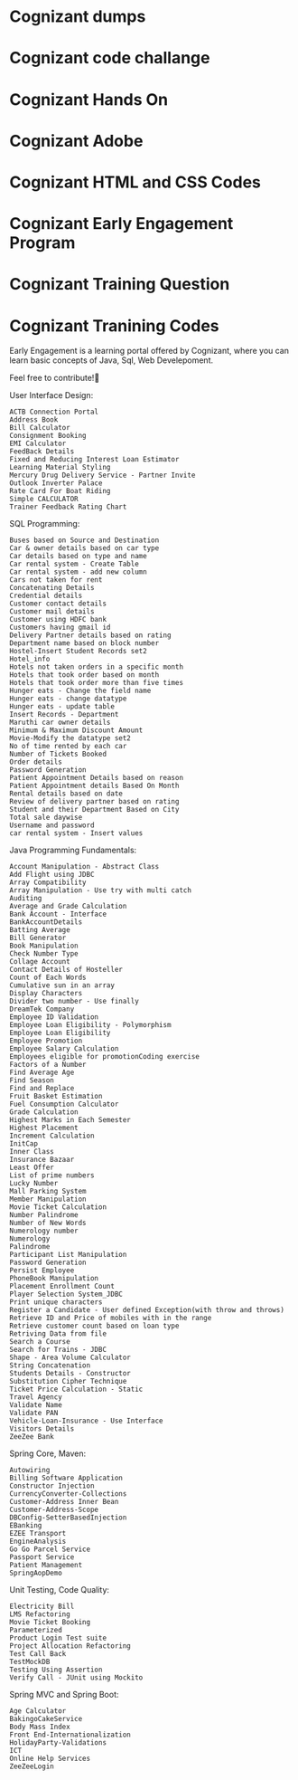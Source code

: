 # Cognizant dumps
# Cognizant code challange
# Cognizant Hands On
# Cognizant Adobe
# Cognizant HTML and CSS Codes
# Cognizant Early Engagement Program
# Cognizant Training Question
# Cognizant Tranining Codes

Early Engagement is a learning portal offered by Cognizant, where you can learn basic concepts of Java, Sql, Web Develepoment.

Feel free to contribute!🖤

User Interface Design:

    ACTB Connection Portal
    Address Book
    Bill Calculator
    Consignment Booking
    EMI Calculator
    FeedBack Details
    Fixed and Reducing Interest Loan Estimator
    Learning Material Styling
    Mercury Drug Delivery Service - Partner Invite
    Outlook Inverter Palace
    Rate Card For Boat Riding
    Simple CALCULATOR
    Trainer Feedback Rating Chart

SQL Programming:

    Buses based on Source and Destination
    Car & owner details based on car type
    Car details based on type and name
    Car rental system - Create Table
    Car rental system - add new column
    Cars not taken for rent
    Concatenating Details
    Credential details
    Customer contact details
    Customer mail details
    Customer using HDFC bank
    Customers having gmail id
    Delivery Partner details based on rating
    Department name based on block number
    Hostel-Insert Student Records set2
    Hotel_info
    Hotels not taken orders in a specific month
    Hotels that took order based on month
    Hotels that took order more than five times
    Hunger eats - Change the field name
    Hunger eats - change datatype
    Hunger eats - update table
    Insert Records - Department
    Maruthi car owner details
    Minimum & Maximum Discount Amount
    Movie-Modify the datatype set2
    No of time rented by each car
    Number of Tickets Booked
    Order details
    Password Generation
    Patient Appointment Details based on reason
    Patient Appointment details Based On Month
    Rental details based on date
    Review of delivery partner based on rating
    Student and their Department Based on City
    Total sale daywise
    Username and password
    car rental system - Insert values

Java Programming Fundamentals:

    Account Manipulation - Abstract Class
    Add Flight using JDBC
    Array Compatibility
    Array Manipulation - Use try with multi catch
    Auditing
    Average and Grade Calculation
    Bank Account - Interface
    BankAccountDetails
    Batting Average
    Bill Generator
    Book Manipulation
    Check Number Type
    Collage Account
    Contact Details of Hosteller
    Count of Each Words
    Cumulative sun in an array
    Display Characters
    Divider two number - Use finally
    DreamTek Company
    Employee ID Validation
    Employee Loan Eligibility - Polymorphism
    Employee Loan Eligibility
    Employee Promotion
    Employee Salary Calculation
    Employees eligible for promotionCoding exercise
    Factors of a Number
    Find Average Age
    Find Season
    Find and Replace
    Fruit Basket Estimation
    Fuel Consumption Calculator
    Grade Calculation
    Highest Marks in Each Semester
    Highest Placement
    Increment Calculation
    InitCap
    Inner Class
    Insurance Bazaar
    Least Offer
    List of prime numbers
    Lucky Number
    Mall Parking System
    Member Manipulation
    Movie Ticket Calculation
    Number Palindrome
    Number of New Words
    Numerology number
    Numerology
    Palindrome
    Participant List Manipulation
    Password Generation
    Persist Employee
    PhoneBook Manipulation
    Placement Enrollment Count
    Player Selection System_JDBC
    Print unique characters
    Register a Candidate - User defined Exception(with throw and throws)
    Retrieve ID and Price of mobiles with in the range
    Retrieve customer count based on loan type
    Retriving Data from file
    Search a Course
    Search for Trains - JDBC
    Shape - Area Volume Calculator
    String Concatenation
    Students Details - Constructor
    Substitution Cipher Technique
    Ticket Price Calculation - Static
    Travel Agency
    Validate Name
    Validate PAN
    Vehicle-Loan-Insurance - Use Interface
    Visitors Details
    ZeeZee Bank

Spring Core, Maven:

    Autowiring
    Billing Software Application
    Constructor Injection
    CurrencyConverter-Collections
    Customer-Address Inner Bean
    Customer-Address-Scope
    DBConfig-SetterBasedInjection
    EBanking
    EZEE Transport
    EngineAnalysis
    Go Go Parcel Service
    Passport Service
    Patient Management
    SpringAopDemo

Unit Testing, Code Quality:

    Electricity Bill
    LMS Refactoring
    Movie Ticket Booking
    Parameterized
    Product Login Test suite
    Project Allocation Refactoring
    Test Call Back
    TestMockDB
    Testing Using Assertion
    Verify Call - JUnit using Mockito

Spring MVC and Spring Boot:

    Age Calculator
    BakingoCakeService
    Body Mass Index
    Front End-Internationalization
    HolidayParty-Validations
    ICT
    Online Help Services
    ZeeZeeLogin

